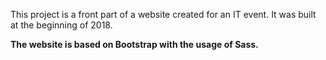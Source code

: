 This project is a front part of a website created for an IT event. It was built at the beginning of 2018. 


**The website is based on Bootstrap with the usage of Sass.**


